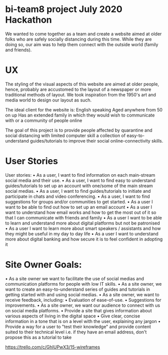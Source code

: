 # bi-team8 project July 2020 Hackathon

We wanted to come together as a team and create a website aimed at older folks who are safely socially distancing during this time. While they are doing so, our aim was to help them connect with the outside world (family and friends).

# UX
The styling of the visual aspects of this website are aimed at older people, hence, probably are accustomed to the layout of a newspaper or more traditional methods of layout. We took inspiration from the 1950's art and media world to design our layout as such.

The ideal client for the website is:
  English speaking
  Aged anywhere from 50 on up
  Has an extended family in which they would wish to communicate with or a community of people online
  
The goal of this project is to provide people affected by quarantine and social distancing with limited computer skill a collection of easy-to-understand guides/tutorials to improve their social online-connectivity skills.

# User Stories
User stories:
• As a user, I want to find information on each main-stream social media and their use.
• As a user, I want to find easy to understand guides/tutorials to set up an account with one/some of the main stream social medias.
• As a user, I want to find guides/tutorials to initiate and participate in chats and video conferencing.
• As a user, I want to find suggestions for groups and/or communities to get started.
• As a user I want to be able to find out how to set up an email account
• As a user I want to understand how email works and how to get the most out of it so that I can communicate with friends and family
• As a user I want to be able to learn and understand more about digital platforms but not be patronised
• As a user I want to learn more about smart speakers / assistants and how they might be useful in my day to day life
• As a user I want to understand more about digital banking and how secure it is to feel confident in adopting it

# Site Owner Goals:
• As a site owner we want to facilitate the use of social medias and communication platforms for people with low IT skills.
• As a site owner, we want to create an easy-to-understand series of guides and tutorials in getting started with and using social medias.
• As a site owner, we want to receive feedback, including:
• Evaluation of ease-of-use.
• Suggestions for improvements.
• As a site owner, we want our audience to connect with us on social media platforms.
• Provide a site that gives information about various aspects of living in the digital space
• Give clear, concise information in a tone that is on a level with the user, explaining any jargon
• Provide a way for a user to "test their knowledge" and provide content suited to their technical level i.e. if they have an email address, don't propose this as a tutorial to take


https://trello.com/c/GhIUPwX3/15-wireframes
